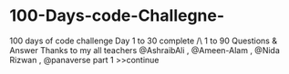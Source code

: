 # 100-Days-code-Challegne-
100 days of code challenge Day 1 to 30 complete  /\ 1 to 90 Questions &amp; Answer   Thanks to my all teachers @AshraibAli , @Ameen-Alam , @Nida Rizwan , @panaverse 
part 1 >>continue
